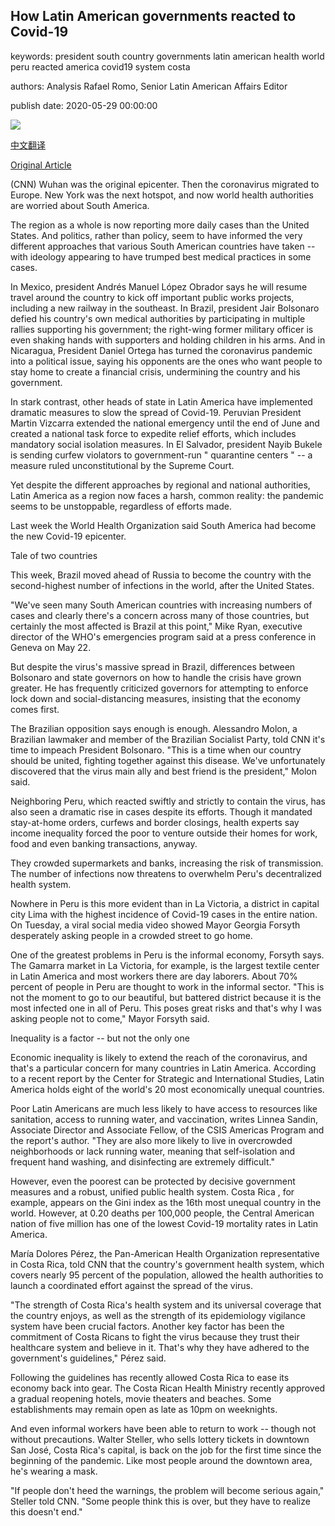 ## How Latin American governments reacted to Covid-19

keywords: president south country governments latin american health world peru reacted america covid19 system costa

authors: Analysis Rafael Romo, Senior Latin American Affairs Editor

publish date: 2020-05-29 00:00:00

![](https://cdn.cnn.com/cnnnext/dam/assets/200528152133-costa-rica-manejo-covid19-super-tease.jpg)

[中文翻译](How%20Latin%20American%20governments%20reacted%20to%20Covid-19_zh.md)

[Original Article](https://edition.cnn.com/2020/05/29/americas/coronavirus-costa-rica-brazil-analysis-intl/index.html)

(CNN) Wuhan was the original epicenter. Then the coronavirus migrated to Europe. New York was the next hotspot, and now world health authorities are worried about South America.

The region as a whole is now reporting more daily cases than the United States. And politics, rather than policy, seem to have informed the very different approaches that various South American countries have taken -- with ideology appearing to have trumped best medical practices in some cases.

In Mexico, president Andrés Manuel López Obrador says he will resume travel around the country to kick off important public works projects, including a new railway in the southeast. In Brazil, president Jair Bolsonaro defied his country's own medical authorities by participating in multiple rallies supporting his government; the right-wing former military officer is even shaking hands with supporters and holding children in his arms. And in Nicaragua, President Daniel Ortega has turned the coronavirus pandemic into a political issue, saying his opponents are the ones who want people to stay home to create a financial crisis, undermining the country and his government.

In stark contrast, other heads of state in Latin America have implemented dramatic measures to slow the spread of Covid-19. Peruvian President Martin Vizcarra extended the national emergency until the end of June and created a national task force to expedite relief efforts, which includes mandatory social isolation measures. In El Salvador, president Nayib Bukele is sending curfew violators to government-run " quarantine centers " -- a measure ruled unconstitutional by the Supreme Court.

Yet despite the different approaches by regional and national authorities, Latin America as a region now faces a harsh, common reality: the pandemic seems to be unstoppable, regardless of efforts made.

Last week the World Health Organization said South America had become the new Covid-19 epicenter.

Tale of two countries

This week, Brazil moved ahead of Russia to become the country with the second-highest number of infections in the world, after the United States.

"We've seen many South American countries with increasing numbers of cases and clearly there's a concern across many of those countries, but certainly the most affected is Brazil at this point," Mike Ryan, executive director of the WHO's emergencies program said at a press conference in Geneva on May 22.

But despite the virus's massive spread in Brazil, differences between Bolsonaro and state governors on how to handle the crisis have grown greater. He has frequently criticized governors for attempting to enforce lock down and social-distancing measures, insisting that the economy comes first.

The Brazilian opposition says enough is enough. Alessandro Molon, a Brazilian lawmaker and member of the Brazilian Socialist Party, told CNN it's time to impeach President Bolsonaro. "This is a time when our country should be united, fighting together against this disease. We've unfortunately discovered that the virus main ally and best friend is the president," Molon said.

Neighboring Peru, which reacted swiftly and strictly to contain the virus, has also seen a dramatic rise in cases despite its efforts. Though it mandated stay-at-home orders, curfews and border closings, health experts say income inequality forced the poor to venture outside their homes for work, food and even banking transactions, anyway.

They crowded supermarkets and banks, increasing the risk of transmission. The number of infections now threatens to overwhelm Peru's decentralized health system.

Nowhere in Peru is this more evident than in La Victoria, a district in capital city Lima with the highest incidence of Covid-19 cases in the entire nation. On Tuesday, a viral social media video showed Mayor Georgia Forsyth desperately asking people in a crowded street to go home.

One of the greatest problems in Peru is the informal economy, Forsyth says. The Gamarra market in La Victoria, for example, is the largest textile center in Latin America and most workers there are day laborers. About 70% percent of people in Peru are thought to work in the informal sector. "This is not the moment to go to our beautiful, but battered district because it is the most infected one in all of Peru. This poses great risks and that's why I was asking people not to come," Mayor Forsyth said.

Inequality is a factor -- but not the only one

Economic inequality is likely to extend the reach of the coronavirus, and that's a particular concern for many countries in Latin America. According to a recent report by the Center for Strategic and International Studies, Latin America holds eight of the world's 20 most economically unequal countries.

Poor Latin Americans are much less likely to have access to resources like sanitation, access to running water, and vaccination, writes Linnea Sandin, Associate Director and Associate Fellow, of the CSIS Americas Program and the report's author. "They are also more likely to live in overcrowded neighborhoods or lack running water, meaning that self-isolation and frequent hand washing, and disinfecting are extremely difficult."

However, even the poorest can be protected by decisive government measures and a robust, unified public health system. Costa Rica , for example, appears on the Gini index as the 16th most unequal country in the world. However, at 0.20 deaths per 100,000 people, the Central American nation of five million has one of the lowest Covid-19 mortality rates in Latin America.

María Dolores Pérez, the Pan-American Health Organization representative in Costa Rica, told CNN that the country's government health system, which covers nearly 95 percent of the population, allowed the health authorities to launch a coordinated effort against the spread of the virus.

"The strength of Costa Rica's health system and its universal coverage that the country enjoys, as well as the strength of its epidemiology vigilance system have been crucial factors. Another key factor has been the commitment of Costa Ricans to fight the virus because they trust their healthcare system and believe in it. That's why they have adhered to the government's guidelines," Pérez said.

Following the guidelines has recently allowed Costa Rica to ease its economy back into gear. The Costa Rican Health Ministry recently approved a gradual reopening hotels, movie theaters and beaches. Some establishments may remain open as late as 10pm on weeknights.

And even informal workers have been able to return to work -- though not without precautions. Walter Steller, who sells lottery tickets in downtown San José, Costa Rica's capital, is back on the job for the first time since the beginning of the pandemic. Like most people around the downtown area, he's wearing a mask.

"If people don't heed the warnings, the problem will become serious again," Steller told CNN. "Some people think this is over, but they have to realize this doesn't end."
